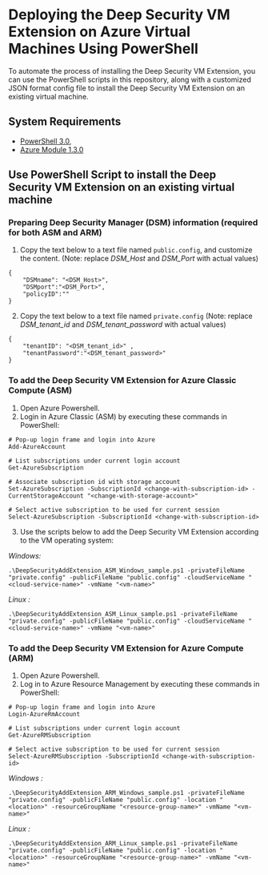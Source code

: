 # Deploying the Deep Security VM Extension on Azure Virtual Machines Using PowerShell

To automate the process of installing the Deep Security VM Extension, you can use the PowerShell scripts in this repository, along with a customized JSON format
config file to install the Deep Security VM Extension on an existing virtual machine.


## System Requirements 
- [PowerShell 3.0,](https://www.microsoft.com/en-us/download/details.aspx?id=34595)
- [Azure Module 1.3.0](https://github.com/Azure/azure-powershell/releases/tag/v1.3.0-March2016)

## Use PowerShell Script to install the Deep Security VM Extension on an existing virtual machine

### Preparing Deep Security Manager (DSM) information (required for both ASM and ARM)

1. Copy the text below to a text file named `public.config`, and customize the content. (Note: replace *DSM_Host* and *DSM_Port* with actual values)
```
{
    "DSMname": "<DSM_Host>",
    "DSMport":"<DSM_Port>",
    "policyID":""
}
```

2. Copy the text below to a text file named `private.config` (Note: replace *DSM_tenant_id* and *DSM_tenant_password* with actual values)
```
{
    "tenantID": "<DSM_tenant_id>" ,
    "tenantPassword":"<DSM_tenant_password>"
}
```

### To add the Deep Security VM Extension for Azure Classic Compute (ASM)

1. Open Azure Powershell.
2. Login in Azure Classic (ASM) by executing these commands in PowerShell:
```
# Pop-up login frame and login into Azure
Add-AzureAccount
  
# List subscriptions under current login account
Get-AzureSubscription
  
# Associate subscription id with storage account
Set-AzureSubscription -SubscriptionId <change-with-subscription-id> -CurrentStorageAccount "<change-with-storage-account>"
 
# Select active subscription to be used for current session
Select-AzureSubscription -SubscriptionId <change-with-subscription-id>
```
3.  Use the scripts below to add the Deep Security VM Extension according to the VM operating system:

*Windows:*
```
.\DeepSecurityAddExtension_ASM_Windows_sample.ps1 -privateFileName "private.config" -publicFileName "public.config" -cloudServiceName "<cloud-service-name>" -vmName "<vm-name>"
```
*Linux :*
```
.\DeepSecurityAddExtension_ASM_Linux_sample.ps1 -privateFileName "private.config" -publicFileName "public.config" -cloudServiceName "<cloud-service-name>" -vmName "<vm-name>"
```

### To add the Deep Security VM Extension for Azure Compute (ARM)

1. Open Azure Powershell.
2. Log in to Azure Resource Management by executing these commands in PowerShell:
```
# Pop-up login frame and login into Azure
Login-AzureRmAccount
  
# List subscriptions under current login account
Get-AzureRMSubscription
    
# Select active subscription to be used for current session
Select-AzureRMSubscription -SubscriptionId <change-with-subscription-id>
```
*Windows :*
```
.\DeepSecurityAddExtension_ARM_Windows_sample.ps1 -privateFileName "private.config" -publicFileName "public.config" -location "<location>" -resourceGroupName "<resource-group-name>" -vmName "<vm-name>"
```
*Linux :*
```
.\DeepSecurityAddExtension_ARM_Linux_sample.ps1 -privateFileName "private.config" -publicFileName "public.config" -location "<location>" -resourceGroupName "<resource-group-name>" -vmName "<vm-name>"
```
